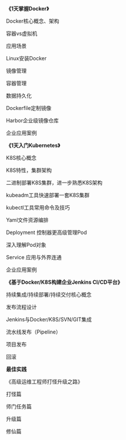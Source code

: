 **《1天掌握Docker》**

Docker核心概念、架构

容器vs虚拟机

应用场景

Linux安装Docker

镜像管理

容器管理

数据持久化

Dockerfile定制镜像

Harbor企业级镜像仓库

企业应用案例

**《1天入门Kubernetes》**

K8S核心概念

K8S特性，集群架构

二进制部署K8S集群，进一步熟悉K8S架构

kubeadm工具快速部署一套K8S集群

kubectl工具常用命令及技巧

Yaml文件资源编排

Deployment 控制器更高级管理Pod

深入理解Pod对象

Service 应用与外界连通

企业应用案例

**《基于Docker/K8S构建企业Jenkins CI/CD平台》**

持续集成/持续部署/持续交付核心概念

发布流程设计

Jenkins与Docker/K8S/SVN/GIT集成

流水线发布（Pipeline）

项目发布

回滚

**最佳实践**

《高级运维工程师打怪升级之路》

打怪篇

师门任务篇

升级篇

修仙篇
